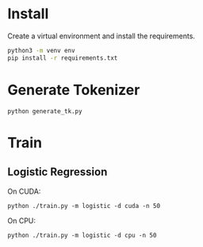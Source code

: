 # Install

Create a virtual environment and install the requirements.
```sh
python3 -m venv env
pip install -r requirements.txt
```

# Generate Tokenizer
```
python generate_tk.py
```

# Train
## Logistic Regression
On CUDA:
```
python ./train.py -m logistic -d cuda -n 50
```

On CPU:
```
python ./train.py -m logistic -d cpu -n 50
```